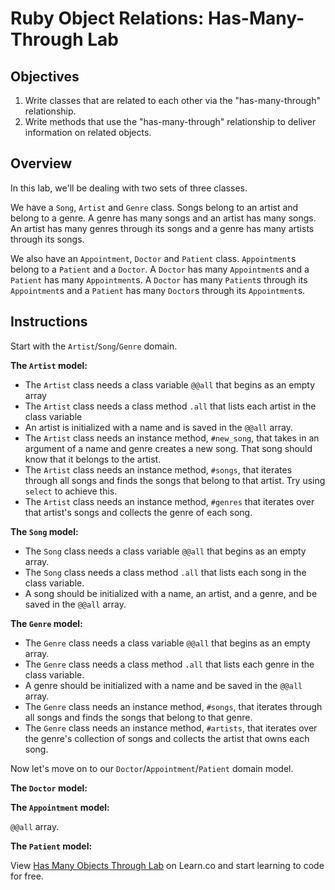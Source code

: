 # Ruby Object Relations: Has-Many-Through Lab

## Objectives

1.  Write classes that are related to each other via the "has-many-through"
    relationship.
2.  Write methods that use the "has-many-through" relationship to deliver
    information on related objects.

## Overview

In this lab, we'll be dealing with two sets of three classes.

We have a `Song`, `Artist` and `Genre` class. Songs belong to an artist and
belong to a genre. A genre has many songs and an artist has many songs. An
artist has many genres through its songs and a genre has many artists through
its songs.

We also have an `Appointment`, `Doctor` and `Patient` class. `Appointment`s
belong to a `Patient` and a `Doctor`. A `Doctor` has many `Appointment`s and a
`Patient` has many `Appointment`s. A `Doctor` has many `Patient`s through its
`Appointment`s and a `Patient` has many `Doctor`s through its `Appointment`s.

## Instructions

Start with the `Artist`/`Song`/`Genre` domain.

**The `Artist` model:**

- The `Artist` class needs a class variable `@@all` that begins as an empty array
- The `Artist` class needs a class method `.all` that lists each artist in the
  class variable
- An artist is initialized with a name and is saved in the `@@all` array.
- The `Artist` class needs an instance method, `#new_song`, that takes in an
  argument of a name and genre creates a new song. That song should know that it
  belongs to the artist.
- The `Artist` class needs an instance method, `#songs`, that iterates through all
  songs and finds the songs that belong to that artist. Try using `select` to
  achieve this.
- The `Artist` class needs an instance method, `#genres` that iterates over that
  artist's songs and collects the genre of each song.

**The `Song` model:**

- The `Song` class needs a class variable `@@all` that begins as an empty array.
- The `Song` class needs a class method `.all` that lists each song in the class
  variable.
- A song should be initialized with a name, an artist, and a genre, and be saved
  in the `@@all` array.

**The `Genre` model:**

- The `Genre` class needs a class variable `@@all` that begins as an empty array.
- The `Genre` class needs a class method `.all` that lists each genre in the class
  variable.
- A genre should be initialized with a name and be saved in the `@@all` array.
- The `Genre` class needs an instance method, `#songs`, that iterates through all
  songs and finds the songs that belong to that genre.
- The `Genre` class needs an instance method, `#artists`, that iterates over the
  genre's collection of songs and collects the artist that owns each song.

Now let's move on to our `Doctor`/`Appointment`/`Patient` domain model.

**The `Doctor` model:**

<!-- - The `Doctor` class needs a class variable `@@all` that begins as an empty array. -->
<!-- - The `Doctor` class needs a class method `.all` that lists each doctor in the -->
  <!-- class variable. -->
<!-- - A doctor should be initialized with a name and be saved in the `@@all` array. -->
<!-- - The `Doctor` class needs an instance method, `#new_appointment`, that takes in a -->
  <!-- an instance of the `Patient` class and a date, and creates a new `Appointment`. That -->
  <!-- `Appointment` should know that it belongs to the doctor -->
<!-- - The `Doctor` class needs an instance method, `#appointments`, that iterates -->
  <!-- through all `Appointment`s and finds those belonging to this doctor. -->
<!-- - The `Doctor` class needs an instance method, `#patients`, that iterates over -->
  <!-- that doctor's `Appointment`s and collects the patient that belongs to each -->
  <!-- `Appointment`s. -->

**The `Appointment` model:**

<!-- - The `Appointment` class needs a class variable `@@all` that begins as an empty array. -->
<!-- - The `Appointment` class needs a class method `.all` that lists each `Appointment` -->
  <!-- in the class variable. -->
<!-- - An `Appointment` should be initialized with a date (as a string, like `"Monday, August 1st"`), a patient, and a doctor. The `Appointment` should be saved in the -->
  `@@all` array.

**The `Patient` model:**

<!-- - The `Patient` class needs a class variable `@@all` that begins as an empty array. -->
<!-- - The `Patient` class needs a class method `.all` that lists each patient in the -->
  <!-- class variable. -->
<!-- - A patient is instantiated with a name and be saved in the `@@all` array. -->
<!-- - The `Patient` class needs an instance method, `#new_appointment`, that takes in -->
  <!-- an argument of a doctor and a date and creates a new `Appointment`. The -->
  <!-- `Appointment` should know that it belongs to the patient. -->
<!-- - The `Patient` class needs an instance method, `#appointments`, that iterates -->
  <!-- through the `Appointment`s array and returns `Appointment`s that belong to the -->
  <!-- patient. -->
<!-- - The `Patient` class needs an instance method, `#doctors`, that iterates over -->
  <!-- that patient's `Appointment`s and collects the doctor that belongs to each -->
  <!-- `Appointment`. -->

<p class='util--hide'>View <a href='https://learn.co/lessons/ruby-objects-has-many-through-lab'>Has Many Objects Through Lab</a> on Learn.co and start learning to code for free.</p>
